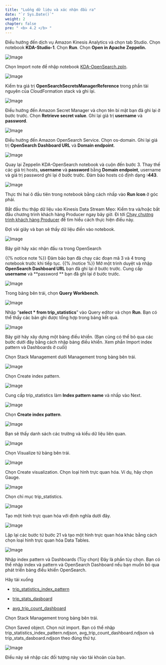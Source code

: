 ```yaml
---
title: "Luồng dữ liệu và xác nhận đầu ra"
date: "`r Sys.Date()`"
weight: 2
chapter: false
pre: " <b> 4.2 </b> "
---
```


Điều hướng đến dịch vụ Amazon Kinesis Analytics và chọn tab Studio. Chọn notebook **KDA-Studio-1**. Chọn **Run**.
Chọn **Open in Apache Zeppelin.**

![Image](/repo_pmt_ws-fcj-005/images/4/2/42-001.png?featherlight=false&width=90pc)

Chọn Import note để nhập notebook [KDA-OpenSearch.zpln](/repo_pmt_ws-fcj-005/resources/4/KDA-OpenSearch.zpln).

![Image](/repo_pmt_ws-fcj-005/images/4/2/42-002.png?featherlight=false&width=90pc)

Kiểm tra giá trị **OpenSearchSecretsManagerReference** trong phần tài nguyên của CloudFormation stack và ghi lại.

![Image](/repo_pmt_ws-fcj-005/images/4/2/42-003.png?featherlight=false&width=90pc)

Điều hướng đến Amazon Secret Manager và chọn tên bí mật bạn đã ghi lại ở bước trước.
Chọn **Retrieve secret value**. Ghi lại giá trị **username** và **password**.

![Image](/repo_pmt_ws-fcj-005/images/4/2/42-004.png?featherlight=false&width=90pc)

Điều hướng đến Amazon OpenSearch Service. Chọn os-domain. Ghi lại giá trị **OpenSearch Dashboard URL** và **Domain
endpoint**.

![Image](/repo_pmt_ws-fcj-005/images/4/2/42-005.png?featherlight=false&width=90pc)

Quay lại Zeppelin KDA-OpenSearch notebook và cuộn đến bước 3.
Thay thế các giá trị hosts, **username** và **password** bằng **Domain endpoint**, username và giá trị password ghi lại
ở bước trước. Đảm bảo hosts có định dạng **<Domain endpoint>:443**.

![Image](/repo_pmt_ws-fcj-005/images/4/2/42-006.png?featherlight=false&width=90pc)

Thực thi hai ô đầu tiên trong notebook bằng cách nhấp vào **Run Icon** ở góc phải.

Bắt đầu thu thập dữ liệu vào Kinesis Data Stream
Mẹo: Kiểm tra và/hoặc bắt đầu chương trình khách hàng Producer ngay bây giờ. Đi
tới [Chạy chương trình khách hàng Producer](2-Produce-data-to-Kinesis-Data-Streams/) để tìm hiểu cách thực hiện điều
này.

Đợi vài giây và bạn sẽ thấy dữ liệu điền vào notebook.

![Image](/repo_pmt_ws-fcj-005/images/4/2/42-007.png?featherlight=false&width=90pc)

Bây giờ hãy xác nhận đầu ra trong OpenSearch

{{% notice note %}}
Đảm bảo bạn đã chạy các đoạn mã 3 và 4 trong notebook trước khi tiếp tục.
{{% /notice %}}
Mở một trình duyệt và nhập **OpenSearch Dashboard URL** bạn đã ghi lại ở bước trước. Cung cấp **username** và **password
** bạn đã ghi lại ở bước trước.

![Image](/repo_pmt_ws-fcj-005/images/4/2/42-008.png?featherlight=false&width=90pc)

Trong bảng bên trái, chọn **Query Workbench**.

![Image](/repo_pmt_ws-fcj-005/images/4/2/42-009.png?featherlight=false&width=90pc)

Nhập “**select * from trip_statistics**” vào Query editor và chọn **Run**. Bạn có thể thấy các bản ghi được tổng hợp
trong bảng kết quả.

![Image](/repo_pmt_ws-fcj-005/images/4/2/42-010.png?featherlight=false&width=90pc)

Bây giờ hãy xây dựng một bảng điều khiển. (Bạn cũng có thể bỏ qua các bước dưới đây bằng cách nhập bảng điều khiển. Xem
phần Import index pattern và Dashboards ở cuối)

Chọn Stack Management dưới Management trong bảng bên trái.

![Image](/repo_pmt_ws-fcj-005/images/4/2/42-011.png?featherlight=false&width=90pc)

Chọn Create index pattern.

![Image](/repo_pmt_ws-fcj-005/images/4/2/42-012.png?featherlight=false&width=90pc)

Cung cấp trip_statistics làm **Index pattern name** và nhấp vào Next.

![Image](/repo_pmt_ws-fcj-005/images/4/2/42-013.png?featherlight=false&width=90pc)

Chọn **Create index pattern**.

![Image](/repo_pmt_ws-fcj-005/images/4/2/42-014.png?featherlight=false&width=90pc)

Bạn sẽ thấy danh sách các trường và kiểu dữ liệu liên quan.

![Image](/repo_pmt_ws-fcj-005/images/4/2/42-015.png?featherlight=false&width=90pc)

Chọn Visualize từ bảng bên trái.

![Image](/repo_pmt_ws-fcj-005/images/4/2/42-016.png?featherlight=false&width=90pc)

Chọn Create visualization. Chọn loại hình trực quan hóa. Ví dụ, hãy chọn Gauge.

![Image](/repo_pmt_ws-fcj-005/images/4/2/42-017.png?featherlight=false&width=90pc)

Chọn chỉ mục trip_statistics.

![Image](/repo_pmt_ws-fcj-005/images/4/2/42-018.png?featherlight=false&width=90pc)

Tạo một hình trực quan hóa với định nghĩa dưới đây.

![Image](/repo_pmt_ws-fcj-005/images/4/2/42-019.png?featherlight=false&width=90pc)

Lặp lại các bước từ bước 21 và tạo một hình trực quan hóa khác bằng cách chọn loại hình trực quan hóa Data Tables.

![Image](/repo_pmt_ws-fcj-005/images/4/2/42-020.png?featherlight=false&width=90pc)

Nhập index pattern và Dashboards (Tùy chọn)
Đây là phần tùy chọn. Bạn có thể nhập index và pattern và OpenSearch Dashboard nếu bạn muốn bỏ qua phát triển bảng điều
khiển OpenSearch.

Hãy tải xuống

* [trip_statistics_index_pattern](/repo_pmt_ws-fcj-005/resources/4/trip_statistics_index_pattern.ndjson)

* [trip_stats_dasboard](/repo_pmt_ws-fcj-005/resources/4/trip_stats_dasboard.ndjson)

* [avg_trip_count_dashboard](/repo_pmt_ws-fcj-005/resources/4/avg_trip_count_dashboard.ndjson)

Chọn Stack Management trong bảng bên trái.

Chọn Saved object. Chọn nút import. Bạn có thể nhập trip_statistics_index_pattern.ndjson,
avg_trip_count_dashboard.ndjson và trip_stats_dasboard.ndjson theo đúng thứ tự.

![Image](/repo_pmt_ws-fcj-005/images/4/2/42-021.png?featherlight=false&width=90pc)

Điều này sẽ nhập các đối tượng này vào tài khoản của bạn.

